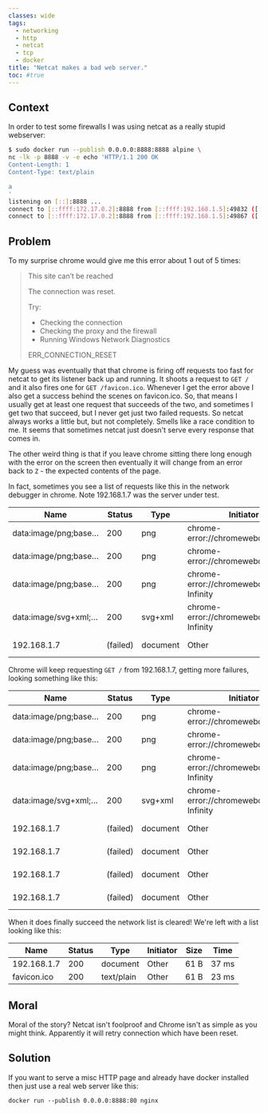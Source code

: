 ```yaml
---
classes: wide
tags:
  - networking
  - http
  - netcat
  - tcp
  - docker
title: "Netcat makes a bad web server."
toc: #true
---
```


## Context

In order to test some firewalls I was using netcat as a really stupid webserver:

```sh
$ sudo docker run --publish 0.0.0.0:8888:8888 alpine \
nc -lk -p 8888 -v -e echo 'HTTP/1.1 200 OK
Content-Length: 1
Content-Type: text/plain

a
'
listening on [::]:8888 ...
connect to [::ffff:172.17.0.2]:8888 from [::ffff:192.168.1.5]:49832 ([::ffff:192.168.1.5]:49832)
connect to [::ffff:172.17.0.2]:8888 from [::ffff:192.168.1.5]:49867 ([::ffff:192.168.1.5]:49867)
```

## Problem

To my surprise chrome would give me this error about 1 out of 5 times:

> This site can’t be reached
>
> The connection was reset.
>
> Try:
> * Checking the connection
> * Checking the proxy and the firewall
> * Running Windows Network Diagnostics
>
> ERR_CONNECTION_RESET

My guess was eventually that that chrome is firing off requests too fast for netcat to get its
listener back up and running. It shoots a request to `GET /` and it also fires one for `GET
/favicon.ico`. Whenever I get the error above I also get a success behind the scenes on
favicon.ico. So, that means I usually get at least one request that succeeds of the two, and
sometimes I get two that succeed, but I never get just two failed requests. So netcat always works a
little but, but not completely. Smells like a race condition to me. It seems that sometimes netcat
just doesn't serve every response that comes in.

The other weird thing is that if you leave chrome sitting there long enough with the error on the
screen then eventually it will change from an error back to `Z` - the expected contents of the page.

In fact, sometimes you see a list of requests like this in the network debugger in chrome. Note
192.168.1.7 was the server under test.

| Name                 | Status   | Type     | Initiator                               | Size           | Time  |
|----------------------|----------|----------|-----------------------------------------|----------------|-------|
| data:image/png;base… | 200      | png      | chrome-error://chromewebdata/:5117      | (memory cache) | 0 ms  |
| data:image/png;base… | 200      | png      | chrome-error://chromewebdata/:5117      | (memory cache) | 0 ms  |
| data:image/png;base… | 200      | png      | chrome-error://chromewebdata/:-Infinity | (memory cache) | 0 ms  |
| data:image/svg+xml;… | 200      | svg+xml  | chrome-error://chromewebdata/:-Infinity | (memory cache) | 0 ms  |
| 192.168.1.7          | (failed) | document | Other                                   | 0 B            | 29 ms |

Chrome will keep requesting `GET /` from 192.168.1.7, getting more failures, looking something like this:

| Name                 | Status   | Type     | Initiator                               | Size           | Time  |
|----------------------|----------|----------|-----------------------------------------|----------------|-------|
| data:image/png;base… | 200      | png      | chrome-error://chromewebdata/:5117      | (memory cache) | 0 ms  |
| data:image/png;base… | 200      | png      | chrome-error://chromewebdata/:5117      | (memory cache) | 0 ms  |
| data:image/png;base… | 200      | png      | chrome-error://chromewebdata/:-Infinity | (memory cache) | 0 ms  |
| data:image/svg+xml;… | 200      | svg+xml  | chrome-error://chromewebdata/:-Infinity | (memory cache) | 0 ms  |
| 192.168.1.7          | (failed) | document | Other                                   | 0 B            | 29 ms |
| 192.168.1.7          | (failed) | document | Other                                   | 0 B            | 33 ms |
| 192.168.1.7          | (failed) | document | Other                                   | 0 B            | 25 ms |
| 192.168.1.7          | (failed) | document | Other                                   | 0 B            | 24 ms |

When it does finally succeed the network list is cleared! We're left with a list looking like this:

| Name                 | Status   | Type     | Initiator                               | Size           | Time  |
|----------------------|----------|----------|-----------------------------------------|----------------|-------|
| 192.168.1.7          | 200      | document  |  Other                                 | 61 B           | 37 ms |
| favicon.ico          | 200      | text/plain | Other                                 | 61 B           | 23 ms |

## Moral

Moral of the story? Netcat isn't foolproof and Chrome isn't as simple as you might think. Apparently it will
retry connection which have been reset.

## Solution

If you want to serve a misc HTTP page and already have docker installed then just use a real web
server like this:

`docker run --publish 0.0.0.0:8888:80 nginx`
